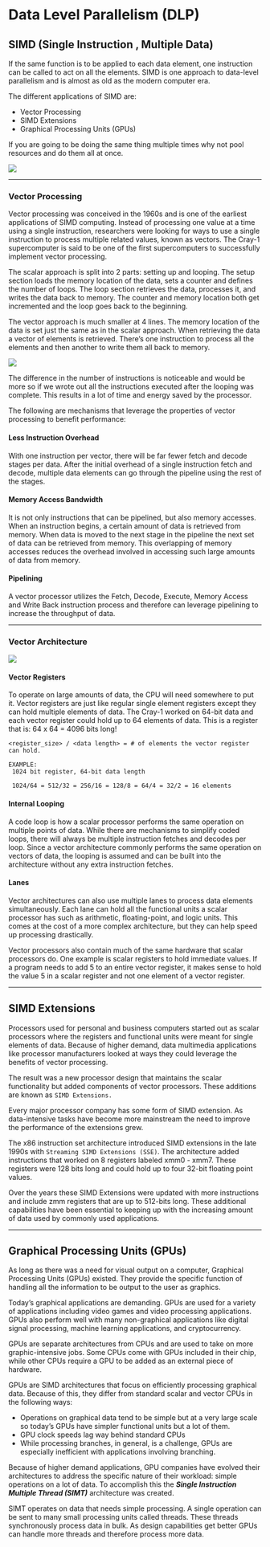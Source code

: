 # Data Level Parallelism (DLP) 

## SIMD (Single Instruction , Multiple Data)

If the same function is to be applied to each data element, one instruction can be called to act on all the elements. SIMD is one approach to data-level parallelism and is almost as old as the modern computer era.

The different applications of SIMD are:

- Vector Processing
- SIMD Extensions
- Graphical Processing Units (GPUs)

 If you are going to be doing the same thing multiple times why not pool resources and do them all at once.
 
![](img/simd.png)

---

### Vector Processing

 Vector processing was conceived in the 1960s and is one of the earliest 
  applications of SIMD computing. Instead of processing one value at a 
  time using a single instruction, researchers were looking for ways to 
  use a single instruction to process multiple related values, known as 
  vectors. The Cray-1 supercomputer is said to be one of the first 
 supercomputers to successfully implement vector processing.


 The scalar approach is split into 2 parts: setting up and looping. The 
  setup section loads the memory location of the data, sets a counter and 
  defines the number of loops. The loop section retrieves the data, 
  processes it, and writes the data back to memory. The counter and memory 
  location both get incremented and the loop goes back to the beginning.

 The vector approach is much smaller at 4 lines. The memory location of 
  the data is set just the same as in the scalar approach. When retrieving 
  the data a vector of elements is retrieved. There’s one instruction to 
  process all the elements and then another to write them all back to memory.

![](img/scalar_v_vector.png)

 The difference in the number of instructions is noticeable and would be 
  more so if we wrote out all the instructions executed after the looping 
  was complete. This results in a lot of time and energy saved by the 
  processor.


 The following are mechanisms that leverage the properties of vector 
 processing to benefit performance:

#### Less Instruction Overhead
With one instruction per vector, there will be far fewer fetch and decode stages per data. After the initial overhead of a single instruction fetch and decode, multiple data elements can go through the pipeline using the rest of the stages.

#### Memory Access Bandwidth
It is not only instructions that can be pipelined, but also memory accesses. When an instruction begins, a certain amount of data is retrieved from memory. When data is moved to the next stage in the pipeline the next set of data can be retrieved from memory. This overlapping of memory accesses reduces the overhead involved in accessing such large amounts of data from memory.

#### Pipelining
A vector processor utilizes the Fetch, Decode, Execute, Memory Access and Write Back instruction process and therefore can leverage pipelining to increase the throughput of data.

---

### Vector Architecture
![](img/vector_architecture.png)
#### Vector Registers
 To operate on large amounts of data, the CPU will need somewhere to put 
  it. Vector registers are just like regular single element registers 
  except they can hold multiple elements of data. The Cray-1 worked on 
  64-bit data and each vector register could hold up to 64 elements of 
  data. This is a register that is: 64 x 64 = 4096 bits long!

```text
<register_size> / <data length> = # of elements the vector register can hold.

EXAMPLE: 
 1024 bit register, 64-bit data length 
 
 1024/64 = 512/32 = 256/16 = 128/8 = 64/4 = 32/2 = 16 elements
```

#### Internal Looping
 A code loop is how a scalar processor performs the same operation on 
  multiple points of data. While there are mechanisms to simplify coded 
  loops, there will always be multiple instruction fetches and decodes per 
  loop. Since a vector architecture commonly performs the same operation 
  on vectors of data, the looping is assumed and can be built into the 
 architecture without any extra instruction fetches.

#### Lanes
 Vector architectures can also use multiple lanes to process data elements 
  simultaneously. Each lane can hold all the functional units a scalar 
  processor has such as arithmetic, floating-point, and logic units. This 
  comes at the cost of a more complex architecture, but they can help 
  speed up processing drastically.

 Vector processors also contain much of the same hardware that scalar 
  processors do. One example is scalar registers to hold immediate values. 
  If a program needs to add 5 to an entire vector register, it makes sense 
 to hold the value 5 in a scalar register and not one element of a vector register.

---

## SIMD Extensions

 Processors used for personal and business computers started out as scalar 
  processors where the registers and functional units were meant for 
  single elements of data. Because of higher demand, data multimedia 
  applications like processor manufacturers looked at ways they could 
  leverage the benefits of vector processing.

 The result was a new processor design that maintains the scalar 
  functionality but added components of vector processors. These additions 
  are known as `SIMD Extensions.`

 Every major processor company has some form of SIMD extension. As 
  data-intensive tasks have become more mainstream the need to improve the 
  performance of the extensions grew.

 The x86 instruction set architecture introduced SIMD extensions in the 
  late 1990s with `Streaming SIMD Extensions (SSE)`. The architecture added 
  instructions that worked on 8 registers labeled xmm0 - xmm7. These 
 registers were 128 bits long and could hold up to four 32-bit floating point values.

 Over the years these SIMD Extensions were updated with more instructions 
  and include zmm registers that are up to 512-bits long. These additional 
  capabilities have been essential to keeping up with the increasing 
  amount of data used by commonly used applications.

---

## Graphical Processing Units (GPUs)

 As long as there was a need for visual output on a computer, Graphical 
  Processing Units (GPUs) existed. They provide the specific function of 
  handling all the information to be output to the user as graphics.

Today’s graphical applications are demanding. GPUs are used for a variety 
of applications including video games and video processing applications. 
GPUs also perform well with many non-graphical applications like digital 
 signal processing, machine learning applications, and cryptocurrency.

 GPUs are separate architectures from CPUs and are used to take on more 
  graphic-intensive jobs. Some CPUs come with GPUs included in their chip, 
  while other CPUs require a GPU to be added as an external piece of hardware.

 GPUs are SIMD architectures that focus on efficiently processing 
  graphical data. Because of this, they differ from standard scalar and 
 vector CPUs in the following ways:

- Operations on graphical data tend to be simple but at a very large scale 
so today’s GPUs have simpler functional units but a lot of them.
- GPU clock speeds lag way behind standard CPUs
- While processing branches, in general, is a challenge, GPUs are 
especially inefficient with applications involving branching.
 
Because of higher demand applications, GPU companies have evolved their 
 architectures to address the specific nature of their workload: simple 
 operations on a lot of data. To accomplish this the _**Single Instruction 
Multiple Thread (SIMT)**_ architecture was created.

SIMT operates on data that needs simple processing. A single operation 
 can be sent to many small processing units called threads. These threads synchronously process data in bulk. As design capabilities get better GPUs can handle more threads and therefore process more data.